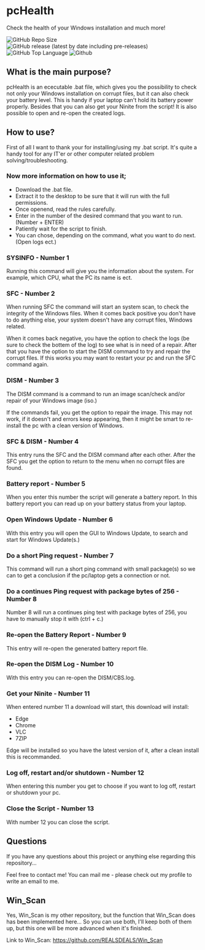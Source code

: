 # pcHealth

Check the health of your Windows installation and much more!

![GitHub Repo Size](https://img.shields.io/github/repo-size/REALSDEALS/pcHealth?label=Repo%20Size) ![GitHub release (latest by date including pre-releases)](https://img.shields.io/github/v/release/REALSDEALS/pcHealth?include_prereleases&label=Latest%20Release) ![GitHub Top Language](https://img.shields.io/github/languages/top/REALSDEALS/pcHealth?color=green&label=Batchfile) ![Github](https://img.shields.io/github/license/REALSDEALS/pcHealth)

## What is the main purpose?

pcHealth is an ececutable .bat file, which gives you the possibility to check not only your Windows installation on corrupt files, but it can also check your battery level. This is handy if your laptop can't hold its battery power properly. Besides that you can also get your Ninite from the script! It is also possible to open and re-open the created logs.

## How to use?

First of all I want to thank your for installing/using my .bat script.
It's quite a handy tool for any IT'er or other computer related problem solving/troubleshooting.

### Now more information on how to use it;

- Download the .bat file.
- Extract it to the desktop to be sure that it will run with the full permissions.
- Once openend, read the rules carefully.
- Enter in the number of the desired command that you want to run. (Number + ENTER)
- Patiently wait for the script to finish.
- You can chose, depending on the command, what you want to do next. (Open logs ect.)

### SYSINFO - Number 1

Running this command will give you the information about the system.
For example, which CPU, what the PC its name is ect.

### SFC - Number 2

When running SFC the command will start an system scan, to check the integrity of the Windows files.
When it comes back positive you don't have to do anything else, your system doesn't have any corrupt files, Windows related.

When it comes back negative, you have the option to check the logs (be sure to check the bottem of the log) to see what is in need of a repair. After that you have the option to start the DISM command to try and repair the corrupt files. If this works you may want to restart your pc and run the SFC command again.

### DISM - Number 3

The DISM command is a command to run an image scan/check and/or repair of your Windows image (iso.)

If the commands fail, you get the option to repair the image.
This may not work, if it doesn't and errors keep appearing, then it might be smart to re-install the pc with a clean version of Windows.

### SFC & DISM - Number 4

This entry runs the SFC and the DISM command after each other.
After the SFC you get the option to return to the menu when no corrupt files are found.

### Battery report - Number 5

When you enter this number the script will generate a battery report.
In this battery report you can read up on your battery status from your laptop.

### Open Windows Update - Number 6

With this entry you will open the GUI to Windows Update, to search and start for Windows Update(s.)

### Do a short Ping request - Number 7

This command will run a short ping command with small package(s) so we can to get a conclusion if the pc/laptop gets a connection or not.

### Do a continues Ping request with package bytes of 256 - Number 8

Number 8 will run a continues ping test with package bytes of 256, you have to manually stop it with (ctrl + c.)

### Re-open the Battery Report - Number 9

This entry will re-open the generated battery report file.

### Re-open the DISM Log - Number 10

With this entry you can re-open the DISM/CBS.log.

### Get your Ninite - Number 11

When entered number 11 a download will start, this download will install:

- Edge
- Chrome
- VLC
- 7ZIP

Edge will be installed so you have the latest version of it, after a clean install this is recommanded.

### Log off, restart and/or shutdown - Number 12

When entering this number you get to choose if you want to log off, restart or shutdown your pc.

### Close the Script - Number 13

With number 12 you can close the script.

## Questions

If you have any questions about this project or anything else regarding this repository...

Feel free to contact me!
You can mail me - please check out my profile to write an email to me.

## Win_Scan

Yes, Win_Scan is my other repository, but the function that Win_Scan does has been implemented here...
So you can use both, I'll keep both of them up, but this one will be more advanced when it's finished.

Link to Win_Scan: https://github.com/REALSDEALS/Win_Scan
